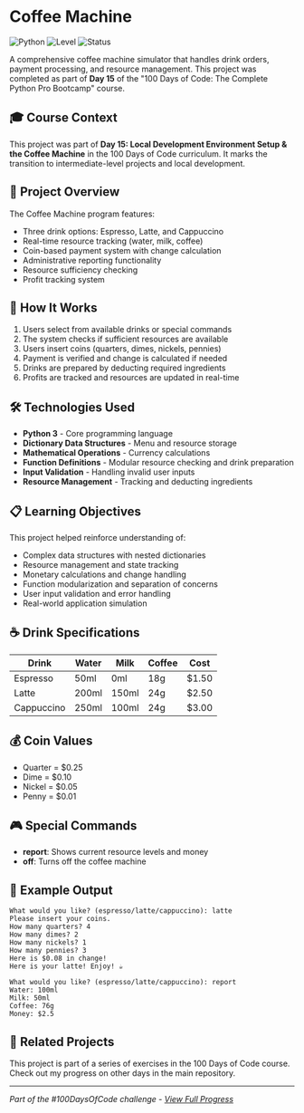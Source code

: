 # Coffee Machine

![Python](https://img.shields.io/badge/Python-3-blue?style=for-the-badge)
![Level](https://img.shields.io/badge/Level-Intermediate-orange?style=for-the-badge)
![Status](https://img.shields.io/badge/Status-Complete-brightgreen?style=for-the-badge)

A comprehensive coffee machine simulator that handles drink orders, payment processing, and resource management. This project was completed as part of **Day 15** of the "100 Days of Code: The Complete Python Pro Bootcamp" course.

## 🎓 Course Context

This project was part of **Day 15: Local Development Environment Setup & the Coffee Machine** in the 100 Days of Code curriculum. It marks the transition to intermediate-level projects and local development.

## 🎯 Project Overview

The Coffee Machine program features:
- Three drink options: Espresso, Latte, and Cappuccino
- Real-time resource tracking (water, milk, coffee)
- Coin-based payment system with change calculation
- Administrative reporting functionality
- Resource sufficiency checking
- Profit tracking system

## 🚀 How It Works

1. Users select from available drinks or special commands
2. The system checks if sufficient resources are available
3. Users insert coins (quarters, dimes, nickels, pennies)
4. Payment is verified and change is calculated if needed
5. Drinks are prepared by deducting required ingredients
6. Profits are tracked and resources are updated in real-time

## 🛠️ Technologies Used

- **Python 3** - Core programming language
- **Dictionary Data Structures** - Menu and resource storage
- **Mathematical Operations** - Currency calculations
- **Function Definitions** - Modular resource checking and drink preparation
- **Input Validation** - Handling invalid user inputs
- **Resource Management** - Tracking and deducting ingredients

## 📋 Learning Objectives

This project helped reinforce understanding of:
- Complex data structures with nested dictionaries
- Resource management and state tracking
- Monetary calculations and change handling
- Function modularization and separation of concerns
- User input validation and error handling
- Real-world application simulation

## ☕ Drink Specifications

| Drink | Water | Milk | Coffee | Cost |
|-------|-------|------|--------|------|
| Espresso | 50ml | 0ml | 18g | $1.50 |
| Latte | 200ml | 150ml | 24g | $2.50 |
| Cappuccino | 250ml | 100ml | 24g | $3.00 |

## 💰 Coin Values

- Quarter = $0.25
- Dime = $0.10  
- Nickel = $0.05
- Penny = $0.01

## 🎮 Special Commands

- **report**: Shows current resource levels and money
- **off**: Turns off the coffee machine

## 📝 Example Output

```
What would you like? (espresso/latte/cappuccino): latte
Please insert your coins.
How many quarters? 4
How many dimes? 2  
How many nickels? 1
How many pennies? 3
Here is $0.08 in change!
Here is your latte! Enjoy! ☕

What would you like? (espresso/latte/cappuccino): report
Water: 100ml
Milk: 50ml
Coffee: 76g
Money: $2.5
```

## 🔄 Related Projects

This project is part of a series of exercises in the 100 Days of Code course. Check out my progress on other days in the main repository.

---

*Part of the #100DaysOfCode challenge - [View Full Progress](https://github.com/evncosta/100-Days-of-Code)*
